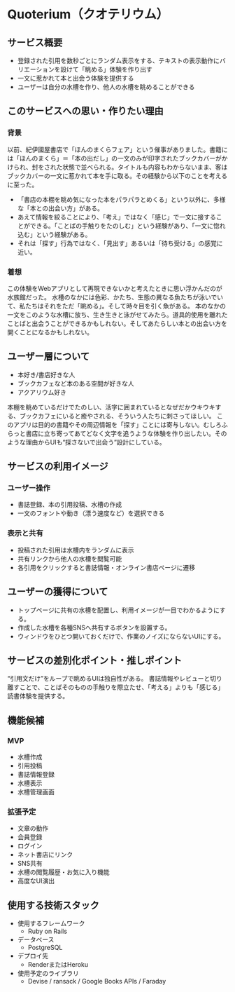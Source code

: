 # Quoterium（クオテリウム）

## サービス概要
- 登録された引用を数秒ごとにランダム表示をする、テキストの表示動作にバリエーションを設けて「眺める」体験を作り出す
- 一文に惹かれて本と出会う体験を提供する
- ユーザーは自分の水槽を作り、他人の水槽を眺めることができる

## このサービスへの思い・作りたい理由

### 背景
以前、紀伊國屋書店で「ほんのまくらフェア」という催事がありました。書籍には「ほんのまくら」＝「本の出だし」の一文のみが印字されたブックカバーがかけられ、封をされた状態で並べられる。タイトルも内容もわからないまま、客はブックカバーの一文に惹かれて本を手に取る。その経験から以下のことを考えるに至った。

- 「書店の本棚を眺め気になった本をパラパラとめくる」という以外に、多様な「本との出会い方」がある。
- あえて情報を絞ることにより、「考え」ではなく「感じ」で一文に接することができる。「ことばの手触りをたのしむ」という経験があり、「一文に惚れ込む」という経験がある。
- それは「探す」行為ではなく、「見出す」あるいは「待ち受ける」の感覚に近い。

### 着想
この体験をWebアプリとして再現できないかと考えたときに思い浮かんだのが水族館だった。
水槽のなかには色彩、かたち、生態の異なる魚たちが泳いでいて、私たちはそれをただ「眺める」。そして時々目を引く魚がある。
本のなかの一文をこのような水槽に放ち、生き生きと泳がせてみたら。道具的使用を離れたことばと出会うことができるかもしれない。そしてあたらしい本との出会い方を開くことになるかもしれない。

## ユーザー層について

- 本好き/書店好きな人
- ブックカフェなど本のある空間が好きな人
- アクアリウム好き

本棚を眺めているだけでたのしい、活字に囲まれているとなぜだかウキウキする、ブックカフェにいると癒やされる、そういう人たちに刺さってほしい。
このアプリは目的の書籍やその周辺情報を「探す」ことには寄与しない。むしろふらっと書店に立ち寄ってあてどなく文字を追うような体験を作り出したい。そのような理由からUIも“探さないで出会う”設計にしている。

## サービスの利用イメージ

### ユーザー操作
- 書誌登録、本の引用投稿、水槽の作成  
- 一文のフォントや動き（漂う速度など）を選択できる  

### 表示と共有
- 投稿された引用は水槽内をランダムに表示  
- 共有リンクから他人の水槽を閲覧可能  
- 各引用をクリックすると書誌情報・オンライン書店ページに遷移

## ユーザーの獲得について

- トップページに共有の水槽を配置し、利用イメージが一目でわかるようにする。
- 作成した水槽を各種SNSへ共有するボタンを設置する。
- ウィンドウをひとつ開いておくだけで、作業のノイズにならないUIにする。

## サービスの差別化ポイント・推しポイント

“引用文だけ”をループで眺めるUIは独自性がある。
書誌情報やレビューと切り離すことで、ことばそのものの手触りを際立たせ、「考える」よりも「感じる」読書体験を提供する。

## 機能候補

### MVP
- 水槽作成
- 引用投稿
- 書誌情報登録
- 水槽表示
- 水槽管理画面

### 拡張予定
- 文章の動作
- 会員登録
- ログイン
- ネット書店にリンク
- SNS共有
- 水槽の閲覧履歴・お気に入り機能
- 高度なUI演出

## 使用する技術スタック

- 使用するフレームワーク
	- Ruby on Rails
- データベース
	- PostgreSQL
- デプロイ先
	- RenderまたはHeroku
- 使用予定のライブラリ
	- Devise / ransack / Google Books APIs / Faraday